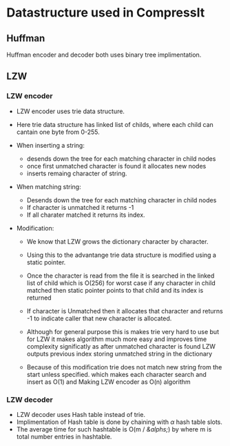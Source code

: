 # Datastructure used in CompressIt

## Huffman
Huffman encoder and decoder both uses binary tree implimentation.


## LZW 

### LZW encoder
* LZW encoder uses trie data structure. 

* Here trie data structure has linked list of childs, where each child can 
cantain one byte from 0-255. 

* When inserting a string:
    * desends down the tree for each matching character in child nodes 
    * once first unmatched character is found it allocates new nodes 
    * inserts remaing character of string. 

* When matching string: 
    * Desends down the tree for each matching character in child nodes 
    * If character is unmatched it returns -1 
    * If all charater matched it returns its index.

* Modification:
    * We know that LZW grows the dictionary character by character.

    * Using this to the advantange trie data structure is modified using a
    static pointer.

    * Once the character is read from the file it is searched in the linked
    list of child which is O(256) for worst case if any character in child 
    matched then static pointer points to that child and its index is 
    returned

    * If character is Unmatched then it allocates that character and returns
     -1 to indicate caller that new character is allocated.

    * Although for general purpose this is makes trie very hard to use but 
     for LZW it makes algorithm much more easy and improves time complexity 
     significatly as after unmatched character is found LZW outputs previous 
     index storing unmatched string in the dictionary

    * Because of this modification trie does not match new string from the
      start unless specified. which makes each character search and insert as
      O(1) and Making LZW encoder as O(n) algorithm

### LZW decoder   

* LZW decoder uses Hash table instead of trie.
* Implimentation of Hash table is done by chaining with _&alpha;_ hash 
table slots.
* The average time for such hashtable is O(m / _&alphs;_) by where m is
total number entries in hashtable.



